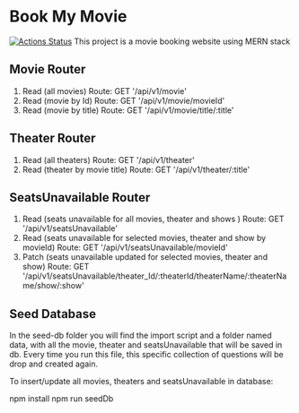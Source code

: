 # Book My Movie

[![Actions Status](https://github.com/GayathriVaradan/BookMyMovie-backend/workflows/Run%20Lint/badge.svg)](https://github.com/GayathriVaradan/BookMyMovie-backend/actions)
This project is a movie booking website using MERN stack

## Movie Router

1. Read (all movies) Route: GET '/api/v1/movie'
2. Read (movie by Id) Route: GET '/api/v1/movie/movieId'
3. Read (movie by title) Route: GET '/api/v1/movie/title/:title'

## Theater Router

1. Read (all theaters) Route: GET '/api/v1/theater'
2. Read (theater by movie title) Route: GET '/api/v1/theater/:title'

## SeatsUnavailable Router

1. Read (seats unavailable for all movies, theater and shows ) Route: GET '/api/v1/seatsUnavailable'
2. Read (seats unavailable for selected movies, theater and show by movieId) Route: GET '/api/v1/seatsUnavailable/movieId'
3. Patch (seats unavailable updated for selected movies, theater and show) Route: GET '/api/v1/seatsUnavailable/theater_Id/:theaterId/theaterName/:theaterName/show/:show'

## Seed Database

In the seed-db folder you will find the import script and a folder named data, with all the movie, theater and seatsUnavailable that will be saved in db. Every time you run this file, this specific collection of questions will be drop and created again.

To insert/update all movies, theaters and seatsUnavailable in database:

npm install
npm run seedDb
